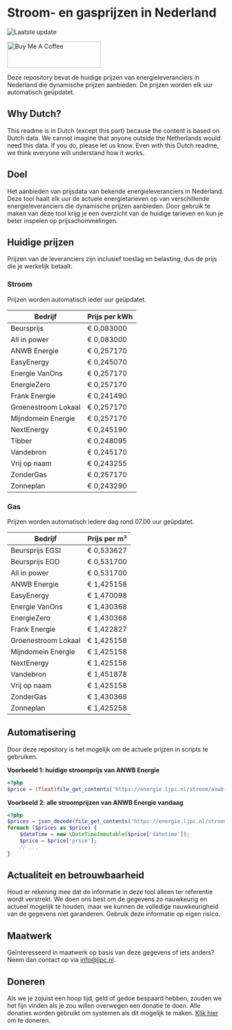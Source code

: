 # Stroom- en gasprijzen in Nederland

![Laatste update](https://img.shields.io/badge/laatste%20update-2025--02--07%2022%3A00%20CET-brightgreen)

<a href="https://www.buymeacoffee.com/Lars-" target="_blank"><img src="https://cdn.buymeacoffee.com/buttons/v2/default-orange.png" alt="Buy Me A Coffee" height="60" style="height: 60px !important;width: 217px !important;" ></a>

Deze repository bevat de huidige prijzen van energieleveranciers in Nederland die dynamische prijzen aanbieden. De prijzen worden elk uur automatisch geüpdatet.

## Why Dutch?

This readme is in Dutch (except this part) because the content is based on Dutch data. We cannot imagine that anyone outside the Netherlands would need this data. If you do, please let us know. Even with this Dutch readme, we think
everyone will understand how it works.

## Doel

Het aanbieden van prijsdata van bekende energieleveranciers in Nederland. Deze tool haalt elk uur de actuele energietarieven op van verschillende energieleveranciers die dynamische prijzen aanbieden. Door gebruik te maken van deze tool
krijg je een overzicht van de huidige tarieven en kun je beter inspelen op prijsschommelingen.

## Huidige prijzen

Prijzen van de leveranciers zijn inclusief toeslag en belasting, dus de prijs die je werkelijk betaalt.

### Stroom

Prijzen worden automatisch ieder uur geüpdatet.

 Bedrijf | Prijs per kWh 
---------|---------------
Beursprijs | € 0,083000
All in power | € 0,083000
ANWB Energie | € 0,257170
EasyEnergy | € 0,245070
Energie VanOns | € 0,257170
EnergieZero | € 0,257170
Frank Energie | € 0,241490
Groenestroom Lokaal | € 0,257170
Mijndomein Energie | € 0,257170
NextEnergy | € 0,245190
Tibber | € 0,248095
Vandebron | € 0,245170
Vrij op naam | € 0,243255
ZonderGas | € 0,257170
Zonneplan | € 0,243290


### Gas

Prijzen worden automatisch iedere dag rond 07.00 uur geüpdatet.

 Bedrijf | Prijs per m³ 
---------|--------------
Beursprijs EGSI | € 0,533627
Beursprijs EOD | € 0,531700
All in power | € 0,531700
ANWB Energie | € 1,425158
EasyEnergy | € 1,470098
Energie VanOns | € 1,430368
EnergieZero | € 1,430368
Frank Energie | € 1,422827
Groenestroom Lokaal | € 1,425158
Mijndomein Energie | € 1,425158
NextEnergy | € 1,425158
Vandebron | € 1,451878
Vrij op naam | € 1,425158
ZonderGas | € 1,430368
Zonneplan | € 1,425258


## Automatisering

Door deze repository is het mogelijk om de actuele prijzen in scripts te gebruiken.

**Voorbeeld 1: huidige stroomprijs van ANWB Energie**

```php
<?php
$price = (float)file_get_contents('https://energie.ljpc.nl/stroom/anwb-energie-nu.txt');

```

**Voorbeeld 2: alle stroomprijzen van ANWB Energie vandaag**

```php
<?php
$prices = json_decode(file_get_contents('https://energie.ljpc.nl/stroom/all-in-power-vandaag.json'),true);
foreach ($prices as $price) {
    $dateTime = new \DateTimeImmutable($price['datetime']);
    $price = $price['price'];
    // ...
}
```

## Actualiteit en betrouwbaarheid

Houd er rekening mee dat de informatie in deze tool alleen ter referentie wordt verstrekt. We doen ons best om de gegevens zo nauwkeurig en actueel mogelijk te houden, maar we kunnen de volledige nauwkeurigheid van de gegevens niet
garanderen. Gebruik deze informatie op eigen risico.

## Maatwerk

Geïnteresseerd in maatwerk op basis van deze gegevens of iets anders? Neem dan contact op
via [info@ljpc.nl](mailto:info@ljpc.nl?subject=Energie%20prijzen).

## Doneren

Als we je zojuist een hoop tijd, geld of gedoe bespaard hebben, zouden we het fijn vinden als je zou willen overwegen een
donatie te doen. Alle donaties worden gebruikt om systemen als dit mogelijk te
maken. [Klik hier](https://www.buymeacoffee.com/Lars-) om te doneren.
